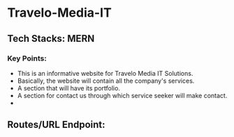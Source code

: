 # Travelo-Media-IT
## Tech Stacks: MERN
### Key Points:
- This is an informative website for Travelo Media IT Solutions. 
- Basically, the website will contain all the company's services.
- A section that will have its portfolio.
- A  section for contact us through which service seeker will make contact.
- 

## Routes/URL Endpoint:
